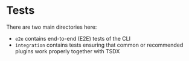 # Tests

There are two main directories here:

- `e2e` contains end-to-end (E2E) tests of the CLI
- `integration` contains tests ensuring that common or recommended plugins work properly together with TSDX
